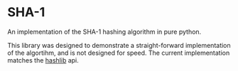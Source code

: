 # SHA-1

An implementation of the SHA-1 hashing algorithm in pure python. 

This library was designed to demonstrate a straight-forward implementation of
the algortihm, and is not designed for speed. The current implementation
matches the [hashlib](https://docs.python.org/3/library/hashlib.html) api. 
